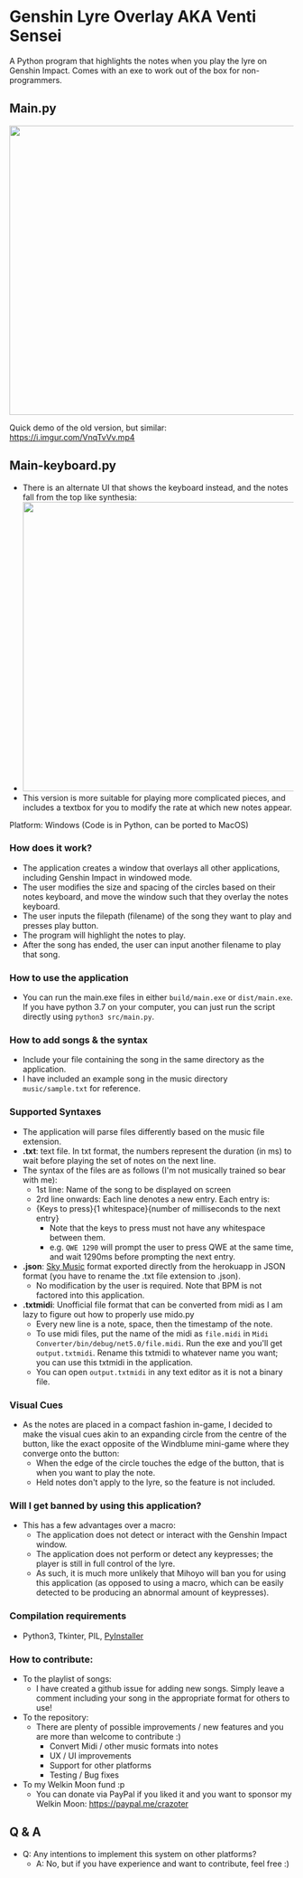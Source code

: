 # Genshin Lyre Overlay AKA Venti Sensei
A Python program that highlights the notes when you play the lyre on Genshin Impact. Comes with an exe to work out of the box for non-programmers.

## Main.py
<img src="https://cdn.discordapp.com/attachments/826031962074513408/826367978660167700/unknown.png" width="512">

Quick demo of the old version, but similar: https://i.imgur.com/VnqTvVv.mp4

## Main-keyboard.py
* There is an alternate UI that shows the keyboard instead, and the notes fall from the top like synthesia:
* <img src="https://imgur.com/pAHS72u.png" width="512">
* This version is more suitable for playing more complicated pieces, and includes a textbox for you to modify the rate at which new notes appear.

Platform: Windows (Code is in Python, can be ported to MacOS)

### How does it work?
* The application creates a window that overlays all other applications, including Genshin Impact in windowed mode.
* The user modifies the size and spacing of the circles based on their notes keyboard, and move the window such that they overlay the notes keyboard.
* The user inputs the filepath (filename) of the song they want to play and presses play button.
* The program will highlight the notes to play.
* After the song has ended, the user can input another filename to play that song.

### How to use the application
* You can run the main.exe files in either `build/main.exe` or `dist/main.exe`. If you have python 3.7 on your computer, you can just run the script directly using `python3 src/main.py`.

### How to add songs & the syntax
* Include your file containing the song in the same directory as the application.
* I have included an example song in the music directory `music/sample.txt` for reference.

### Supported Syntaxes
* The application will parse files differently based on the music file extension.
* **.txt**: text file. In txt format, the numbers represent the duration (in ms) to wait before playing the set of notes on the next line.
* The syntax of the files are as follows (I'm not musically trained so bear with me):
  * 1st line: Name of the song to be displayed on screen
  * 2rd line onwards: Each line denotes a new entry. Each entry is:
  * {Keys to press}{1 whitespace}{number of milliseconds to the next entry}
    * Note that the keys to press must not have any whitespace between them.
    * e.g. `QWE 1290` will prompt the user to press QWE at the same time, and wait 1290ms before prompting the next entry.
* **.json**: [Sky Music](https://sky-music.herokuapp.com/) format exported directly from the herokuapp in JSON format (you have to rename the .txt file extension to .json). 
  * No modification by the user is required. Note that BPM is not factored into this application.
* **.txtmidi**: Unofficial file format that can be converted from midi as I am lazy to figure out how to properly use mido.py
  * Every new line is a note, space, then the timestamp of the note.
  * To use midi files, put the name of the midi as `file.midi` in `Midi Converter/bin/debug/net5.0/file.midi`. Run the exe and you'll get `output.txtmidi`. Rename this txtmidi to whatever name you want; you can use this txtmidi in the application.
  * You can open `output.txtmidi` in any text editor as it is not a binary file.
### Visual Cues
* As the notes are placed in a compact fashion in-game, I decided to make the visual cues akin to an expanding circle from the centre of the button, like the exact opposite of the Windblume mini-game where they converge onto the button:
  * When the edge of the circle touches the edge of the button, that is when you want to play the note.
  * Held notes don't apply to the lyre, so the feature is not included.

### Will I get banned by using this application?
* This has a few advantages over a macro:
  * The application does not detect or interact with the Genshin Impact window.
  * The application does not perform or detect any keypresses; the player is still in full control of the lyre.
  * As such, it is much more unlikely that Mihoyo will ban you for using this application (as opposed to using a macro, which can be easily detected to be producing an abnormal amount of keypresses).

### Compilation requirements
* Python3, Tkinter, PIL, [PyInstaller](https://stackoverflow.com/questions/5458048/how-can-i-make-a-python-script-standalone-executable-to-run-without-any-dependen)

### How to contribute:
* To the playlist of songs:
  * I have created a github issue for adding new songs. Simply leave a comment including your song in the appropriate format for others to use!
* To the repository:
  * There are plenty of possible improvements / new features and you are more than welcome to contribute :)
    * Convert Midi / other music formats into notes
    * UX / UI improvements
    * Support for other platforms
    * Testing / Bug fixes
* To my Welkin Moon fund :p
  * You can donate via PayPal if you liked it and you want to sponsor my Welkin Moon: https://paypal.me/crazoter

## Q & A
* Q: Any intentions to implement this system on other platforms?
  * A: No, but if you have experience and want to contribute, feel free :)
